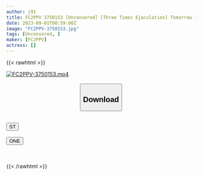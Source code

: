 ```yaml
---
author: j91
title: FC2PPV 3750153 [Uncensored] [Three Times Ejaculation] Tomorrow Is The Wedding… Frustrated Super-Milk 23-Year-Old Married Candidate. Cheating On Tokyo Before Marriage, Deca G Cup Big Breasts Shake Boing Boing. A Piston That Continues To Live In The Open-Air Bath For The First Time In Her Life.
date: 2023-09-01T00:59:00Z
image: "FC2PPV-3750153.jpg"
tags: [Uncensored, ]
maker: [FC2PPV]
actress: []
---
```



{{< rawhtml >}}

<div class="video" data-videoid="JXvQv3bMJ6tj4Ao">
    <a href="javascript:;">
        <img src="https://my.j91.asia/posts/FC2PPV-3750153/FC2PPV-3750153.jpg" width="WIDTH" height="HEIGHT" alt="FC2PPV-3750153.mp4" loading="lazy">
    </a>
</div>

<script type="text/javascript" src="https://j91.asia/asset/on-demand-st.js"></script>

<br>
  <link rel="stylesheet" href="https://j91.asia/asset/bs5.css">
  
  <center>
  <button class="btn btn-primary" type="button" data-bs-toggle="collapse" data-bs-target=".multi-collapse" aria-expanded="false" aria-controls="multiCollapseExample1 multiCollapseExample2"><h2>Download</h2></button></center>
</p>
<div class="row">
  <div class="col">
    <div class="collapse multi-collapse" id="multiCollapseExample1">
      <div class="card card-body">
	      	      <br>
<div class="buttons">  
<a href="https://streamtape.to/v/JXvQv3bMJ6tj4Ao"><button class="btn-hover color-3"><i class="fa fa-download"></i> ST</button></a></div>
    </div>
  </div>
</div>
  <div class="col">
    <div class="collapse multi-collapse" id="multiCollapseExample2">
      <div class="card card-body">
	      <br>
<div class="buttons">
    <a href="https://oneupload.to/gjt4yxs0wtly"><button class="btn-hover color-9"><i class="fa fa-download"></i> ONE</button></a></div>
<br><br>
      </div>
    </div>
  </div>
</div>

{{< /rawhtml >}}